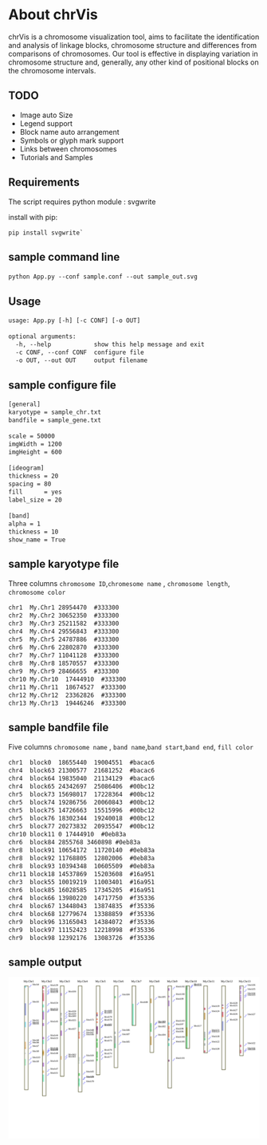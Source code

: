 # About chrVis

chrVis is a chromosome visualization tool, aims to facilitate the identification and analysis of linkage blocks, chromosome structure and differences from comparisons of chromosomes. Our tool is effective in displaying variation in chromosome structure and, generally, any other kind of positional blocks on the chromosome intervals. 


## TODO


- Image auto Size
- Legend support
- Block name auto arrangement
- Symbols or glyph mark support
- Links between chromosomes
- Tutorials and Samples



## Requirements

The script requires python module : svgwrite

install with pip:

```
pip install svgwrite`
```

## sample command line

`python App.py --conf sample.conf --out sample_out.svg`

## Usage


```
usage: App.py [-h] [-c CONF] [-o OUT]

optional arguments:
  -h, --help            show this help message and exit
  -c CONF, --conf CONF  configure file
  -o OUT, --out OUT     output filename
```

## sample configure file

```
[general]
karyotype = sample_chr.txt
bandfile = sample_gene.txt

scale = 50000
imgWidth = 1200
imgHeight = 600

[ideogram]
thickness = 20
spacing = 80
fill      = yes
label_size = 20

[band]
alpha = 1
thickness = 10
show_name = True
```



## sample karyotype file

Three columns `chromosome ID`,`chromesome name` , `chromosome length`, `chromosome color`


```
chr1  My.Chr1 28954470  #333300
chr2  My.Chr2 30652350  #333300
chr3  My.Chr3 25211582  #333300
chr4  My.Chr4 29556843  #333300
chr5  My.Chr5 24787886  #333300
chr6  My.Chr6 22802870  #333300
chr7  My.Chr7 11041128  #333300
chr8  My.Chr8 18570557  #333300
chr9  My.Chr9 28466655  #333300
chr10 My.Chr10  17444910  #333300
chr11 My.Chr11  18674527  #333300
chr12 My.Chr12  23362826  #333300
chr13 My.Chr13  19446246  #333300
```


## sample bandfile file

Five columns `chromosome name` , `band name`,`band start`,`band end`, `fill color`

```
chr1  block0  18655440  19004551  #bacac6
chr4  block63 21300577  21681252  #bacac6
chr4  block64 19835040  21134129  #bacac6
chr4  block65 24342697  25086406  #00bc12
chr5  block73 15698017  17228364  #00bc12
chr5  block74 19286756  20060843  #00bc12
chr5  block75 14726663  15515996  #00bc12
chr5  block76 18302344  19240018  #00bc12
chr5  block77 20273832  20935547  #00bc12
chr10 block11 0 17444910  #0eb83a
chr6  block84 2855768 3460898 #0eb83a
chr8  block91 10654172  11720140  #0eb83a
chr8  block92 11768805  12802006  #0eb83a
chr8  block93 10394348  10605509  #0eb83a
chr11 block18 14537869  15203608  #16a951
chr3  block55 10019219  11003401  #16a951
chr6  block85 16028585  17345205  #16a951
chr4  block66 13980220  14717750  #f35336
chr4  block67 13448043  13874835  #f35336
chr4  block68 12779674  13388859  #f35336
chr9  block96 13165043  14384072  #f35336
chr9  block97 11152423  12218998  #f35336
chr9  block98 12392176  13083726  #f35336
```

## sample output

![sample output](./sample_out.svg)

